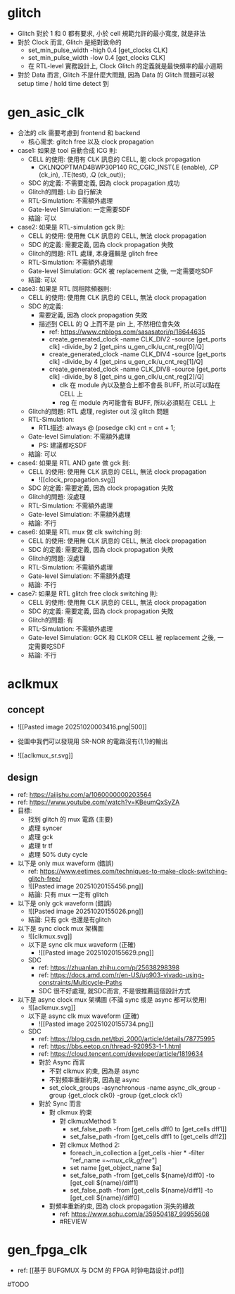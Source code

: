 # glitch

- Glitch 對於 1 和 0 都有要求, 小於 cell 規範允許的最小寬度, 就是非法
- 對於 Clock 而言, Glitch 是絕對致命的
	- set_min_pulse_width -high 0.4 [get_clocks CLK]
	- set_min_pulse_width -low 0.4 [get_clocks CLK]
	- 在 RTL-level 實務設計上, Clock Glitch 的定義就是最快頻率的最小週期
- 對於 Data 而言, Glitch 不是什麼大問題, 因為 Data 的 Glitch 問題可以被 setup time / hold time detect 到

# gen_asic_clk

- 合法的 clk 需要考慮到 frontend 和 backend
	- 核心需求: glitch free 以及 clock propagation
- case1: 如果是 tool 自動合成 ICG 則:
	- CELL 的使用: 使用有 CLK 訊息的 CELL, 能 clock propagation
		- CKLNQOPTMAD4BWP30P140 RC_CGIC_INST(.E (enable), .CP (ck_in), .TE(test), .Q (ck_out));
	- SDC 的定義: 不需要定義, 因為 clock propagation 成功
	- Glitch的問題: Lib 自行解決
	- RTL-Simulation: 不需額外處理
	- Gate-level Simulation: 一定需要SDF
	- 結論: 可以
- case2: 如果是 RTL-simulation gck 則:
	- CELL 的使用: 使用無 CLK 訊息的 CELL, 無法 clock propagation
	- SDC 的定義: 需要定義, 因為 clock propagation 失敗
	- Glitch的問題: RTL 處理, 本身邏輯是 glitch free
	- RTL-Simulation: 不需額外處理
	- Gate-level Simulation: GCK 被 replacement 之後, 一定需要吃SDF
	- 結論: 可以
- case3: 如果是 RTL 同相除頻器則:
	- CELL 的使用: 使用無 CLK 訊息的 CELL, 無法 clock propagation
	- SDC 的定義:
		- 需要定義, 因為 clock propagation 失敗
		- 描述到 CELL 的 Q 上而不是 pin 上, 不然相位會失效
			- ref: https://www.cnblogs.com/sasasatori/p/18644635
			- create_generated_clock -name CLK_DIV2 -source [get_ports clk] -divide_by 2 [get_pins u_gen_clk/u_cnt_reg[0]/Q]
			- create_generated_clock -name CLK_DIV4 -source [get_ports clk] -divide_by 4 [get_pins u_gen_clk/u_cnt_reg[1]/Q]
			- create_generated_clock -name CLK_DIV8 -source [get_ports clk] -divide_by 8 [get_pins u_gen_clk/u_cnt_reg[2]/Q]
				- clk 在 module 內以及整合上都不會長 BUFF, 所以可以點在 CELL 上
				- reg 在 module 內可能會有 BUFF, 所以必須點在 CELL 上
	- Glitch的問題: RTL 處理, register out 沒 glitch 問題
	- RTL-Simulation: 
		- RTL描述: always @ (posedge clk) cnt = cnt + 1;
	- Gate-level Simulation: 不需額外處理
		- PS: 建議都吃SDF
	- 結論: 可以
- case4: 如果是 RTL AND gate 做 gck 則:
	- CELL 的使用: 使用無 CLK 訊息的 CELL, 無法 clock propagation
		- ![[clock_propagation.svg]]
	- SDC 的定義: 需要定義, 因為 clock propagation 失敗
	- Glitch的問題: 沒處理
	- RTL-Simulation: 不需額外處理
	- Gate-level Simulation: 不需額外處理
	- 結論: 不行
- case6: 如果是 RTL mux 做 clk switching 則: 
	- CELL 的使用: 使用無 CLK 訊息的 CELL, 無法 clock propagation
	- SDC 的定義: 需要定義, 因為 clock propagation 失敗
	- Glitch的問題: 沒處理
	- RTL-Simulation: 不需額外處理
	- Gate-level Simulation: 不需額外處理
	- 結論: 不行
- case7: 如果是 RTL glitch free clock switching 則:
	- CELL 的使用: 使用無 CLK 訊息的 CELL, 無法 clock propagation
	- SDC 的定義:  需要定義, 因為 clock propagation 失敗
	- Glitch的問題: 有
	- RTL-Simulation: 不需額外處理
	- Gate-level Simulation: GCK 和 CLKOR CELL 被 replacement 之後, 一定需要吃SDF
	- 結論: 不行

# aclkmux

## concept

- ![[Pasted image 20251020003416.png|500]]

- 從圖中我們可以發現用 SR-NOR 的電路沒有{1,1}的輸出
- ![[aclkmux_sr.svg]]
## design

- ref: https://aijishu.com/a/1060000000203564
- ref: https://www.youtube.com/watch?v=KBeumQxSyZA
 - 目標:
	- 找到 glitch 的 mux 電路 (主要)
	- 處理 syncer
	- 處理 gck
	- 處理 tr tf
	- 處理 50% duty cycle
- 以下是 only mux waveform (錯誤)
	- ref: https://www.eetimes.com/techniques-to-make-clock-switching-glitch-free/
	- ![[Pasted image 20251020155456.png]]
	- 結論: 只有 mux 一定有 glitch
- 以下是 only gck waveform (錯誤)
	- ![[Pasted image 20251020155026.png]]
	- 結論: 只有 gck 也還是有glitch
- 以下是 sync clock mux 架構圖
	- ![[clkmux.svg]]
	- 以下是 sync clk mux waveform (正確)
		- ![[Pasted image 20251020155629.png]]
	- SDC
		- ref: https://zhuanlan.zhihu.com/p/25638298398
		- ref: https://docs.amd.com/r/en-US/ug903-vivado-using-constraints/Multicycle-Paths
		- SDC 很不好處理, 就SDC而言, 不是很推薦這個設計方式
- 以下是 async clock mux 架構圖 (不論 sync 或是 async 都可以使用)
	- ![[aclkmux.svg]]
	- 以下是 async clk mux waveform (正確)
		- ![[Pasted image 20251020155734.png]]
	- SDC
		- ref: https://blog.csdn.net/tbzj_2000/article/details/78775995
		- ref: https://bbs.eetop.cn/thread-920953-1-1.html
		- ref: https://cloud.tencent.com/developer/article/1819634
		- 對於 Async 而言
			- 不對 clkmux 約束, 因為是 async
			- 不對頻率重新約束, 因為是 async
			- set_clock_groups -asynchronous -name async_clk_group -group {get_clock clk0} -group {get_clock ck1}
		- 對於 Sync 而言
			- 對 clkmux 約束
				- 對 clkmuxMethod 1:
					- set_false_path -from [get_cells dff0 to [get_cells dff1]]
					- set_false_path -from [get_cells dff1 to [get_cells dff2]]
				- 對 clkmux Method 2:
					- foreach_in_collection a [get_cells -hier * -filter "ref_name =~*mux_clk_gfree*"]
					- set name [get_object_name $a]
					- set_false_path -from [get_cells ${name}/diff0] -to [get_cell ${name}/diff1]
					- set_false_path -from [get_cells ${name}/diff1] -to [get_cell ${name}/diff0]
			- 對頻率重新約束, 因為 clock propagation 消失的緣故
				- ref: https://www.sohu.com/a/359504187_99955608
				- #REVIEW 
# gen_fpga_clk

- ref: [[基于 BUFGMUX 与 DCM 的 FPGA 时钟电路设计.pdf]]

#TODO 
